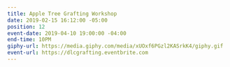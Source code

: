 ```yaml
---
title: Apple Tree Grafting Workshop
date: 2019-02-15 16:12:00 -05:00
position: 12
event-date: 2019-04-10 19:00:00 -04:00
end-time: 10PM
giphy-url: https://media.giphy.com/media/xUOxf6PGzl2KASrkK4/giphy.gif
event-url: https://dlcgrafting.eventbrite.com
---
```


